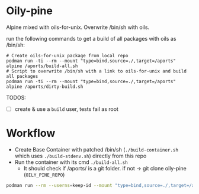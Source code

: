 # Oily-pine

Alpine mixed with oils-for-unix.
Overwrite /bin/sh with oils.

run the following commands to get a build of all packages with oils as /bin/sh:

```
# Create oils-for-unix package from local repo
podman run -ti --rm --mount "type=bind,source=./,target=/aports" alpine /aports/build-all.sh
# Script to overwrite /bin/sh with a link to oils-for-unix and build all packages
podman run -ti --rm --mount "type=bind,source=./,target=/aports" alpine /aports/dirty-build.sh
```

TODOS:
- [ ] create & use a `build` user, tests fail as root

# Workflow

- Create Base Container with patched /bin/sh (`./build-container.sh` which uses `./build-stdenv.sh`) directly from this repo
- Run the container with its cmd `./build-all.sh`
  - It should check if /aports/ is a git folder. if not -> git clone oily-pine (`OILY_PINE_REPO`)
```bash
podman run --rm --userns=keep-id --mount "type=bind,source=./,target=/aports,rw" oily-pine-build /aports/build-all.s
```
